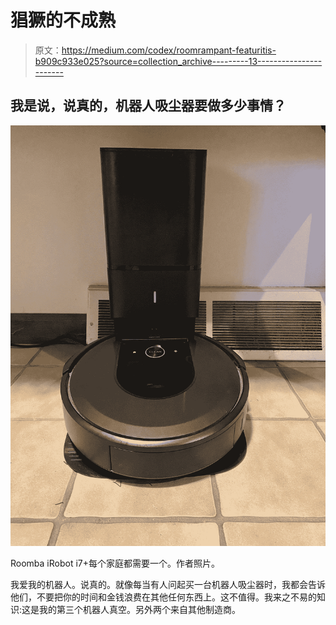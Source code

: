 # 猖獗的不成熟

> 原文：<https://medium.com/codex/roomrampant-featuritis-b909c933e025?source=collection_archive---------13----------------------->

## 我是说，说真的，机器人吸尘器要做多少事情？

![](img/298098f8933070d016b2e07f497564cb.png)

Roomba iRobot i7+每个家庭都需要一个。作者照片。

我爱我的机器人。说真的。就像每当有人问起买一台机器人吸尘器时，我都会告诉他们，不要把你的时间和金钱浪费在其他任何东西上。这不值得。我来之不易的知识:这是我的第三个机器人真空。另外两个来自其他制造商。